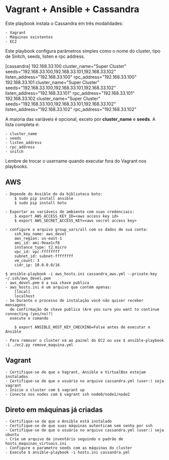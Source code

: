 # Vagrant + Ansible + Cassandra

Este playbook instala o Cassandra em três modalidades:
	
	- Vagrant
	- Máquinas existentes
	- EC2

Este playbook configura parâmetros simples como o nome do cluster, tipo de Snitch, seeds, listen e rpc address.

[cassandra]
192.168.33.100 cluster_name="Super Cluster" seeds="192.168.33.100,192.168.33.101,192.168.33.102" listen_address="192.168.33.100" rpc_address="192.168.33.100" 
192.168.33.101 cluster_name="Super Cluster" seeds="192.168.33.100,192.168.33.101,192.168.33.102" listen_address="192.168.33.101" rpc_address="192.168.33.101" 
192.168.33.102 cluster_name="Super Cluster" seeds="192.168.33.100,192.168.33.101,192.168.33.102" listen_address="192.168.33.102" rpc_address="192.168.33.102" 

A maioria das variáveis é opcional, exceto por **cluster_name** e **seeds**. A lista completa é:

	- cluster_name
	- seeds
	- listen_address
	- rpc_address
	- snitch

Lembre de trocar o username quando executar fora do Vagrant nos playbooks.

## AWS
	- Depende do Ansible do da biblioteca boto:
		$ sudo pip install ansible
		$ sudo pip install boto

	- Exportar as variáveis de ambiente com suas credenciais:
		$ export AWS_ACCESS_KEY_ID=<aws access key id>
		$ export AWS_SECRET_ACCESS_KEY=<aws secret access key>

	- configure o arquivo group_vars/all com os dados de sua conta:
		ssh_key_name: aws_devel
		aws_region: us-east-1
		ami_id: ami-9eaa1cf6
		instance_type: t2.micro
		vpc_id: vpc-ffffffff
		subnet_id: subnet-ffffffff
		vm_count: 3
		cidr_ip: 10.0.0.0/16

	$ ansible-playbook -i aws_hosts.ini cassandra_aws.yml --private-key ~/.ssh/aws_devel.pem
	- aws_devel.pem é a sua chave publica
	- aws_hosts.ini é um arquivo que contém apenas:
		[local]
		localhost
	- Se Durante o processo de instalação você não quiser receber mensagens 
	  de confirmação de chave publica (Are you sure you want to continue connecting (yes/no)?) 
	  execute o comando 
	  
	 	$ export ANSIBLE_HOST_KEY_CHECKING=False antes de executar o Ansible

	- Para removar o cluster vá ao painel do EC2 ou use $ ansible-playbook -i ./ec2.py remove_maquina.yml

## Vagrant
	- Certifique-se de que o Vagrant, Ansible e VirtualBox estejam instalados
	- Certifique-se de que o usuário no arquivo cassandra.yml (user:) seja vagrant
	- Inicie o cluster com $ vagrant up
	- Conecte nos nodes com $ vagrant ssh node0/node1/node2

## Direto em máquinas já criadas
	- Certifique-se de que o Ansible está instalado 
	- Certifique-se de que suas máquinas autenticam sem senha por ssh
	- Certifique-se de que o usuário no arquivo cassandra.yml (user:) seja ubuntu
	- Crie um arquivo de inventário seguindo o padrão de hosts_maquinas_virtuais.ini
	- Configure o parametro seeds com as máquinas do cluster
	- Execute $ ansible-playbook -i hosts.ini cassandra.yml

